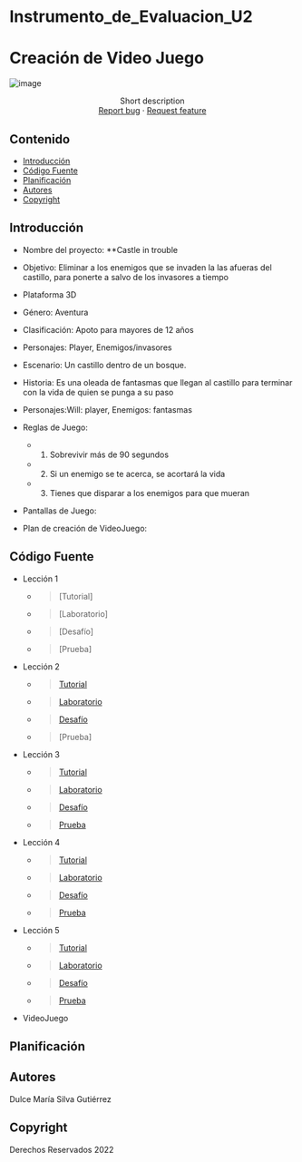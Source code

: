 # Instrumento_de_Evaluacion_U2
# Creación de Video Juego
<p align="center"> 

![image](https://user-images.githubusercontent.com/72763529/203613017-268bdb0d-b8fc-4c7f-b6d7-f9c5923289a9.png)

<p align="center">
    Short description
    <br>
    <a href="https://reponame/issues/new?template=bug.md">Report bug</a>
    ·
    <a href="https://reponame/issues/new?template=feature.md&labels=feature">Request feature</a>
  </p>
</p>


## Contenido

- [Introducción](#introducción)
- [Código Fuente](#código-fuente)
- [Planificación](#planificación)
- [Autores](#autores)
- [Copyright](#copyright)


## Introducción

- Nombre del proyecto: **Castle in trouble
- Objetivo: Eliminar a los enemigos que se invaden la las afueras del castillo, para ponerte a salvo de los invasores a tiempo
- Plataforma 3D 
- Género: Aventura
- Clasificación: Apoto para mayores de 12 años 
- Personajes: Player, Enemigos/invasores
- Escenario: Un castillo dentro de un bosque.
- Historia: Es una oleada de fantasmas que llegan al castillo para terminar con la vida de quien se punga a su paso  
- Personajes:Will: player, Enemigos: fantasmas
- Reglas de Juego: 
    - 1. Sobrevivir más de 90 segundos 
    - 2. Si un enemigo se te acerca, se acortará la vida
    - 3. Tienes que disparar a los enemigos para que mueran
- Pantallas de Juego:
    

- Plan de creación de VideoJuego:

## Código Fuente

* Lección 1
  * > [Tutorial]
  * > [Laboratorio]
  * > [Desafío]
  * > [Prueba]
* Lección 2
  * > [Tutorial](https://github.com/dulcesg1/Instrumento_de_Evaluacion_U1_CV/tree/master/U2_Leccion2/Assets)
  * > [Laboratorio](https://github.com/dulcesg1/Instrumento_de_Evaluacion_U1_CV/tree/master/U2_Lab2/Assets)
  * > [Desafío](https://github.com/dulcesg1/Instrumento_de_Evaluacion_U1_CV/tree/master/U2_Desafio2/Assets)
  * > [Prueba]
* Lección 3
  * > [Tutorial](https://github.com/dulcesg1/Instrumento_de_Evaluacion_U2/tree/main/Leccion_3_Export)
  * > [Laboratorio](https://github.com/dulcesg1/Instrumento_de_Evaluacion_U2/tree/main/Laboratorio_3_Export)
  * > [Desafío](https://github.com/dulcesg1/Instrumento_de_Evaluacion_U2/tree/main/Challenge_3_Export)
  * > [Prueba](https://github.com/dulcesg1/Instrumento_de_Evaluacion_U2/blob/main/Quiz_Leccion_3.PNG)
* Lección 4
  * > [Tutorial](https://github.com/dulcesg1/Instrumento_de_Evaluacion_U2/tree/main/Leccion_4_Export)
  * > [Laboratorio](https://github.com/dulcesg1/Instrumento_de_Evaluacion_U2/tree/main/Laboratorio_4_Export)
  * > [Desafío](https://github.com/dulcesg1/Instrumento_de_Evaluacion_U2/tree/main/Challenge_4_Export)
  * > [Prueba](https://github.com/dulcesg1/Instrumento_de_Evaluacion_U2/blob/main/Quiz_Leccion_4.png)
* Lección 5
  * > [Tutorial](https://github.com/dulcesg1/Instrumento_de_Evaluacion_U2/tree/main/Leccion_5_Export)
  * > [Laboratorio](https://github.com/dulcesg1/Instrumento_de_Evaluacion_U2/tree/main/Laboratorio_5_Export)
  * > [Desafío](https://github.com/dulcesg1/Instrumento_de_Evaluacion_U2/tree/main/Challenge_5_Export)
  * > [Prueba](https://github.com/dulcesg1/Instrumento_de_Evaluacion_U2/blob/main/Quiz_Leccion_5.PNG)
* VideoJuego

## Planificación



## Autores
Dulce María Silva Gutiérrez

## Copyright
Derechos Reservados 2022
